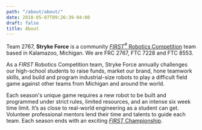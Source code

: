 ```yaml
---
path: "/about/about/"
date: 2018-05-07T09:26:39-04:00
draft: false
title: About
---
```


Team 2767, **Stryke Force** is a community [_FIRST<sup>®</sup>_ Robotics Competition](https://www.firstinspires.org/robotics/frc) team based in Kalamazoo, Michigan. We are FRC 2767, FTC 7228 and FTC 8553.

As a _FIRST_ Robotics Competition team, Stryke Force annually challenges our high-school students to raise funds, market our brand, hone teamwork skills, and build and program industrial-size robots to play a difficult field game against other teams from Michigan and around the world.

Each season's unique game requires a new robot to be built and programmed under strict rules, limited resources, and an intense six week time limit. It’s as close to real-world engineering as a student can get. Volunteer professional mentors lend their time and talents to guide each team. Each season ends with an exciting [_FIRST_ Championship](https://www.firstchampionship.org).

